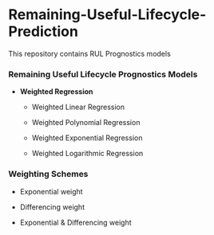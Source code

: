 # Remaining-Useful-Lifecycle-Prediction
This repository contains RUL Prognostics models

<h3><b>Remaining Useful Lifecycle Prognostics Models</b></h3>

- <b>Weighted Regression</b>

  - Weighted Linear Regression

  - Weighted Polynomial Regression

  - Weighted Exponential Regression

  - Weighted Logarithmic Regression

<h3><b>Weighting Schemes</b></h3>

- Exponential weight

- Differencing weight

- Exponential & Differencing weight


